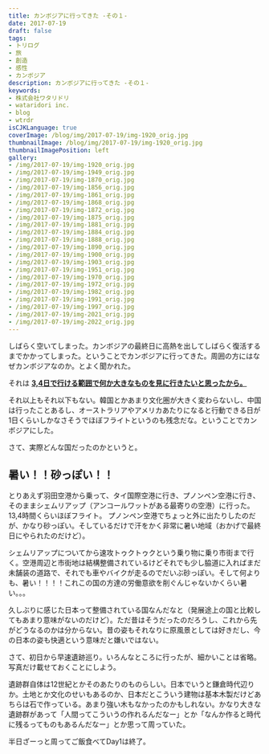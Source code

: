 ```yaml
---
title: カンボジアに行ってきた -その１-
date: 2017-07-19
draft: false
tags:
- トリログ
- 旅
- 創造
- 感性
- カンボジア
description: カンボジアに行ってきた -その１-
keywords:
- 株式会社ワタリドリ
- wataridori inc.
- blog
- wtrdr
isCJKLanguage: true
coverImage: /blog/img/2017-07-19/img-1920_orig.jpg
thumbnailImage: /blog/img/2017-07-19/img-1920_orig.jpg
thumbnailImagePosition: left
gallery:
- /img/2017-07-19/img-1920_orig.jpg
- /img/2017-07-19/img-1949_orig.jpg
- /img/2017-07-19/img-1870_orig.jpg
- /img/2017-07-19/img-1856_orig.jpg
- /img/2017-07-19/img-1861_orig.jpg
- /img/2017-07-19/img-1868_orig.jpg
- /img/2017-07-19/img-1872_orig.jpg
- /img/2017-07-19/img-1875_orig.jpg
- /img/2017-07-19/img-1881_orig.jpg
- /img/2017-07-19/img-1884_orig.jpg
- /img/2017-07-19/img-1888_orig.jpg
- /img/2017-07-19/img-1890_orig.jpg
- /img/2017-07-19/img-1900_orig.jpg
- /img/2017-07-19/img-1903_orig.jpg
- /img/2017-07-19/img-1951_orig.jpg
- /img/2017-07-19/img-1970_orig.jpg
- /img/2017-07-19/img-1972_orig.jpg
- /img/2017-07-19/img-1982_orig.jpg
- /img/2017-07-19/img-1991_orig.jpg
- /img/2017-07-19/img-1997_orig.jpg
- /img/2017-07-19/img-2021_orig.jpg
- /img/2017-07-19/img-2022_orig.jpg
---
```

しばらく空いてしまった。カンボジアの最終日に高熱を出してしばらく復活するまでかかってしまった。ということでカンボジアに行ってきた。周囲の方にはなぜカンボジアなのか。とよく聞かれた。

それは
<u>**3,4日で行ける範囲で何か大きなものを見に行きたいと思ったから。**</u>

それ以上もそれ以下もない。韓国とかあまり文化圏が大きく変わらないし、中国は行ったことあるし、オーストラリアやアメリカあたりになると行動できる日が1日くらいしかなさそうでほぼフライトというのも残念だな。ということでカンボジアにした。

さて、実際どんな国だったのかというと。
## 暑い！！砂っぽい！！
とりあえず羽田空港から乗って、タイ国際空港に行き、プノンペン空港に行き、そのままシェムリアップ（アンコールワットがある最寄りの空港）に行った。13,4時間くらいほぼフライト。
プノンペン空港でちょっと外に出たりしたのだが、かなり砂っぽい。そしているだけで汗をかく非常に暑い地域（おかげで最終日にやられたのだけど）。

シェムリアップについてから速攻トゥクトゥクという乗り物に乗り市街まで行く。空港周辺と市街地は結構整備されているけどそれでも少し脇道に入ればまだ未舗装の道路で、それでも車やバイクが走るのでだいぶ砂っぽい。そして何よりも、暑い！！！！これこの国の方達の労働意欲を削ぐんじゃないかくらい暑い。。。

久しぶりに感じた日本って整備されている国なんだなと（発展途上の国と比較してもあまり意味がないのだけど）。ただ昔はそうだったのだろうし、これから先がどうなるのかは分からない。昔の姿もそれなりに原風景としては好きだし、今の日本の姿も快適という意味だと嫌いではない。

さて、初日から早速遺跡巡り。いろんなところに行ったが、細かいことは省略。
写真だけ載せておくことにしよう。

遺跡群自体は12世紀とかそのあたりのものらしい。日本でいうと鎌倉時代辺りか。土地とか文化のせいもあるのか、日本だとこういう建物は基本木製だけどあちらは石で作っている。あまり強い木もなかったのかもしれない。かなり大きな遺跡群があって「人間ってこういうの作れるんだなー」とか「なんか作ると時代に残るってものもあるんだなー」とか思って周っていた。

半日ざーっと周ってご飯食べてDay1は終了。


